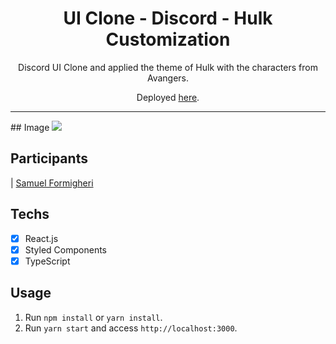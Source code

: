 <h1 align="center">
UI Clone - Discord - Hulk Customization
</h1>

<p align="center">Discord UI Clone and applied the theme of Hulk with the characters from Avangers.</p>
<p align="center">Deployed <a href="https://rocketseat-discord-clone.netlify.app/">here</a>.</p>

<hr>
## Image
<img src ="https://user-images.githubusercontent.com/62508848/85351028-15828680-b4d9-11ea-9a00-2fc3ea78a256.png">


## Participants

| [Samuel Formigheri](https://github.com/SamuelFormigheri)

## Techs

- [x] React.js
- [x] Styled Components
- [x] TypeScript

## Usage

1. Run `npm install` or `yarn install`.<br />
2. Run `yarn start` and access `http://localhost:3000`.<br />
